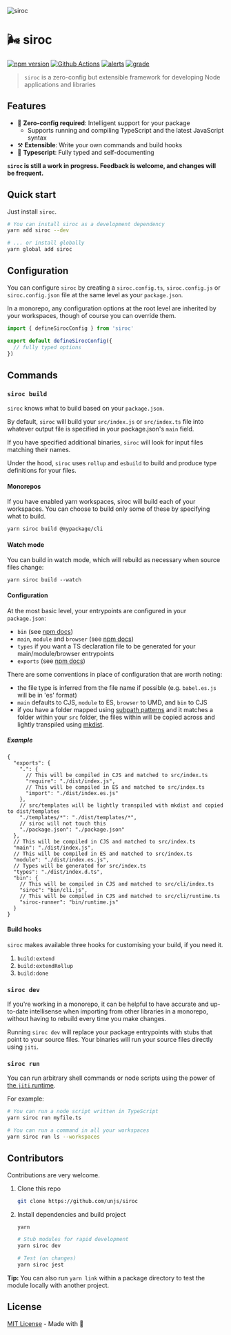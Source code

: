 ![siroc](https://user-images.githubusercontent.com/904724/101661809-0375af80-3a49-11eb-9c82-0b84306f9fc7.png)


# 🌬️ siroc

[![npm version][npm-version-src]][npm-version-href]
[![Github Actions][github-actions-src]][github-actions-href]
[![alerts][alerts-src]][alerts-href]
[![grade][grade-src]][grade-href]
<!-- [![npm downloads][npm-downloads-src]][npm-downloads-href] -->

> `siroc` is a zero-config but extensible framework for developing Node applications and libraries

## Features

- 💯 **Zero-config required**: Intelligent support for your package
  - Supports running and compiling TypeScript and the latest JavaScript syntax
- ⚒️ **Extensible**: Write your own commands and build hooks
- 💪 **Typescript**: Fully typed and self-documenting

**`siroc` is still a work in progress. Feedback is welcome, and changes will be frequent.**

## Quick start

Just install `siroc`.

```bash
# You can install siroc as a development dependency
yarn add siroc --dev

# ... or install globally
yarn global add siroc
```

## Configuration

You can configure `siroc` by creating a `siroc.config.ts`, `siroc.config.js` or `siroc.config.json` file at the same level as your `package.json`.

In a monorepo, any configuration options at the root level are inherited by your workspaces, though of course you can override them.

```js
import { defineSirocConfig } from 'siroc'

export default defineSirocConfig({
  // fully typed options
})
```

## Commands

### `siroc build`

`siroc` knows what to build based on your `package.json`.

By default, `siroc` will build your `src/index.js` or `src/index.ts` file into whatever output file is specified in your package.json's `main` field.

If you have specified additional binaries, `siroc` will look for input files matching their names.

Under the hood, `siroc` uses `rollup` and `esbuild` to build and produce type definitions for your files.

#### Monorepos

If you have enabled yarn workspaces, siroc will build each of your workspaces. You can choose to build only some of these by specifying what to build.

```bash
yarn siroc build @mypackage/cli
```

#### Watch mode

You can build in watch mode, which will rebuild as necessary when source files change:

```
yarn siroc build --watch
```

#### Configuration

At the most basic level, your entrypoints are configured in your `package.json`:

- `bin` (see [npm docs](https://docs.npmjs.com/files/package.json#bin))
- `main`, `module` and `browser` (see [npm docs](https://docs.npmjs.com/files/package.json#main))
- `types` if you want a TS declaration file to be generated for your main/module/browser entrypoints
- `exports` (see [npm docs](https://nodejs.org/api/packages.html#packages_conditional_exports))

There are some conventions in place of configuration that are worth noting:
* the file type is inferred from the file name if possible (e.g. `babel.es.js` will be in 'es' format)
* `main` defaults to CJS, `module` to ES, `browser` to UMD, and `bin` to CJS
* if you have a folder mapped using [subpath patterns](https://nodejs.org/api/packages.html#packages_subpath_patterns) and it matches a folder within your `src` folder, the files within will be copied across and lightly transpiled using [mkdist](https://github.com/unjs/mkdist).

##### Example
```json5
{
  "exports": {
    ".": {
      // This will be compiled in CJS and matched to src/index.ts
      "require": "./dist/index.js",
      // This will be compiled in ES and matched to src/index.ts
      "import": "./dist/index.es.js"
    },
    // src/templates will be lightly transpiled with mkdist and copied to dist/templates
    "./templates/*": "./dist/templates/*",
    // siroc will not touch this
    "./package.json": "./package.json"
  },
  // This will be compiled in CJS and matched to src/index.ts
  "main": "./dist/index.js",
  // This will be compiled in ES and matched to src/index.ts
  "module": "./dist/index.es.js",
  // Types will be generated for src/index.ts
  "types": "./dist/index.d.ts",
  "bin": {
    // This will be compiled in CJS and matched to src/cli/index.ts
    "siroc": "bin/cli.js",
    // This will be compiled in CJS and matched to src/cli/runtime.ts
    "siroc-runner": "bin/runtime.js"
  }
}
```

#### Build hooks

`siroc` makes available three hooks for customising your build, if you need it.

1. `build:extend`
1. `build:extendRollup`
1. `build:done`

### `siroc dev`

If you're working in a monorepo, it can be helpful to have accurate and up-to-date intellisense when importing from other libraries in a monorepo, without having to rebuild every time you make changes.

Running `siroc dev` will replace your package entrypoints with stubs that point to your source files. Your binaries will run your source files directly using `jiti`.

### `siroc run`

You can run arbitrary shell commands or node scripts using the power of [the `jiti` runtime](https://github.com/unjs/jiti).

For example:

```bash
# You can run a node script written in TypeScript
yarn siroc run myfile.ts

# You can run a command in all your workspaces
yarn siroc run ls --workspaces
```

## Contributors

Contributions are very welcome.

1. Clone this repo

   ```bash
   git clone https://github.com/unjs/siroc
   ```

2. Install dependencies and build project

   ```bash
   yarn

   # Stub modules for rapid development
   yarn siroc dev

   # Test (on changes)
   yarn siroc jest
   ```

**Tip:** You can also run `yarn link` within a package directory to test the module locally with another project.

## License

[MIT License](./LICENCE) - Made with 💖


<!-- Badges -->
[npm-version-src]: https://img.shields.io/npm/v/siroc?style=flat-square
[npm-version-href]: https://npmjs.com/package/siroc

[npm-downloads-src]: https://img.shields.io/npm/dm/siroc?style=flat-square
[npm-downloads-href]: https://npmjs.com/package/siroc

[github-actions-src]: https://img.shields.io/github/workflow/status/unjs/siroc/ci/main?style=flat-square
[github-actions-href]: https://github.com/unjs/siroc/actions?query=workflow%3Aci

[alerts-src]: https://img.shields.io/lgtm/alerts/github/unjs/siroc?style=flat-square
[alerts-href]: https://lgtm.com/projects/g/unjs/siroc

[grade-src]: https://img.shields.io/lgtm/grade/javascript/github/unjs/siroc?style=flat-square
[grade-href]: https://lgtm.com/projects/g/unjs/siroc
